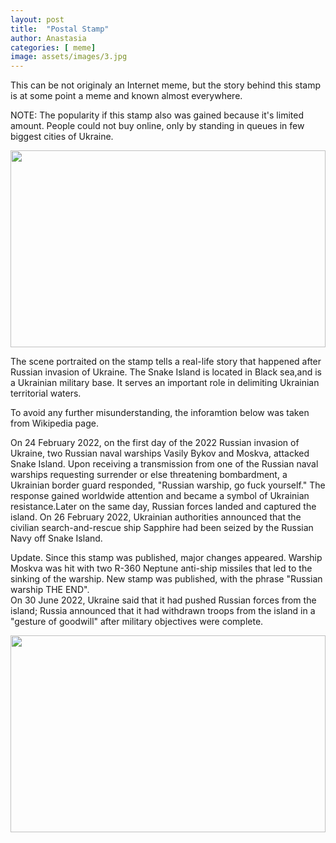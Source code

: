 ```yaml
---
layout: post
title:  "Postal Stamp"
author: Anastasia
categories: [ meme]
image: assets/images/3.jpg
---
```

This can be not originaly an Internet meme, but the story behind this stamp is at some point a meme and known almost everywhere.

NOTE: The popularity if this stamp also was gained because it's limited amount. People could not buy online, only by standing in queues in few biggest cities of Ukraine.  
<p><image style="width:100%;" height="315" src="https://static.ukrinform.com/photos/2022_05/1653327019-7479.jpeg" frameborder="0" allowfullscreen></image></p>

The scene portraited on the stamp tells a real-life story that happened after Russian invasion of Ukraine. The Snake Island is located in Black sea,and is a Ukrainian military base. It serves an important role in delimiting Ukrainian territorial waters. 

To avoid any further misunderstanding, the inforamtion below was taken from Wikipedia page.

On 24 February 2022, on the first day of the 2022 Russian invasion of Ukraine, two Russian naval warships Vasily Bykov and Moskva, attacked Snake Island. Upon receiving a transmission from one of the Russian naval warships requesting surrender or else threatening bombardment, a Ukrainian border guard responded, "Russian warship, go fuck yourself." The response gained worldwide attention and became a symbol of Ukrainian resistance.Later on the same day, Russian forces landed and captured the island. On 26 February 2022, Ukrainian authorities announced that the civilian search-and-rescue ship Sapphire had been seized by the Russian Navy off Snake Island.

Update. Since this stamp was published, major changes appeared. Warship Moskva was hit with two R-360 Neptune anti-ship missiles that led to the sinking of the warship. New stamp was published, with the phrase "Russian warship THE END".  
On 30 June 2022, Ukraine said that it had pushed Russian forces from the island; Russia announced that it had withdrawn troops from the island in a "gesture of goodwill" after military objectives were complete.
<p><image style="width:100%;" height="315" src="https://biz.liga.net/images/general/2022/04/22/20220422194440-2556.jpeg?v=1650645950" frameborder="0" allowfullscreen></image></p>



